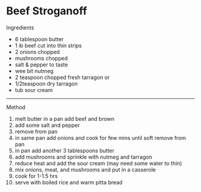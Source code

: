 # Beef Stroganoff

Ingredients

-   6 tablespoon butter
-   1 ib beef cut into thin strips
-   2 onions chopped
-   mushrooms chopped
-   salt & pepper to taste
-   wee bit nutmeg
-   2 teaspoon chopped fresh tarragon or
-   1/2teaspoon dry tarragon
-   tub sour cream

--------------------------------------------------------------------------------

Method

1.  melt butter in a pan add beef and brown
2.  add some salt and pepper
3.  remove from pan
4.  in same pan add onions and cook for few mins until soft remove from pan
5.  in pan add another 3 tablespoons butter
6.  add mushrooms and sprinkle with nutmeg and tarragon
7.  reduce heat and add the sour cream (may need some water to thin)
8.  mix onions, meat, and mushrooms and put in a casserole
9.  cook for 1-1.5 hrs
10. serve with boiled rice and warm pitta bread
